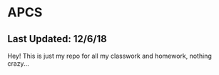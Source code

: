 # APCS

Last Updated: 12/6/18
------------------------------------------------------------------------------------------------------------------------------------------
Hey! This is just my repo for all my classwork and homework, nothing crazy...

